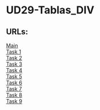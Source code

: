 # UD29-Tablas_DIV
## URLs:

[Main](https://marccudi.github.io/UD29-Tablas_DIV/)<br>
[Task 1](https://marccudi.github.io/UD29-Tablas_DIV/task1)<br>
[Task 2](https://marccudi.github.io/UD29-Tablas_DIV/task2)<br>
[Task 3](https://marccudi.github.io/UD29-Tablas_DIV/task3)<br>
[Task 4](https://marccudi.github.io/UD29-Tablas_DIV/task4)<br>
[Task 5](https://marccudi.github.io/UD29-Tablas_DIV/task5)<br>
[Task 6](https://marccudi.github.io/UD29-Tablas_DIV/task6)<br>
[Task 7](https://marccudi.github.io/UD29-Tablas_DIV/task7)<br>
[Task 8](https://marccudi.github.io/UD29-Tablas_DIV/task8)<br>
[Task 9](https://marccudi.github.io/UD29-Tablas_DIV/task9)
